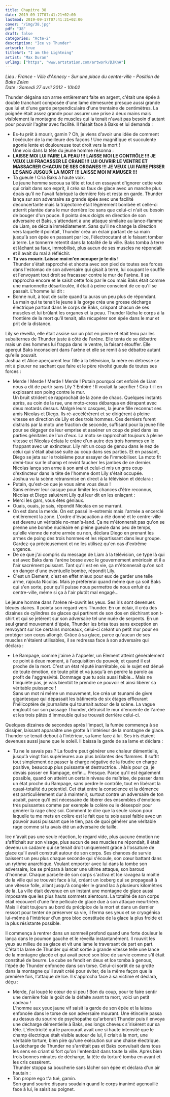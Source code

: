 ```yaml
---
title: Chapitre 38
date: 2019-09-17T07:41:21+02:00
lastmod: 2019-09-17T07:41:21+02:00
cover: "/img/38.jpg"
pdf: "38"
draft: false
categories: "Acte-2"
description: "Ice vs Thunder"
artwork: true
titleArt: "I am the Lightning" 
artist: "Max Duran" 
urlImg: ["https", "www.artstation.com/artwork/DJKnA"]
---
```

_Lieu : France - Ville d'Annecy - Sur une place du centre-ville - Position de Baks Zelen   
Date : Samedi 27 avril 2012 - 10h02_

Thunder dégaina son arme entièrement faite en argent, c'était une épée à double tranchant composée d'une lame démesurée presque aussi grande que lui et d'une garde perpendiculaire d'une trentaine de centimètres. La poignée était assez grande pour assurer une prise à deux mains mais visiblement la montagne de muscles qui la tenait n'avait pas besoin d'autant pour pouvoir l'agiter avec facilité. Il faisait face à Baks et lui demanda :   
- Es-tu prêt à mourir, gamin ? Oh, je viens d'avoir une idée de comment t’exécuter de la meilleure des façons ! Une magnifique et succulente agonie lente et douloureuse tout droit vers la mort !   
Une voix dans la tête du jeune homme résonna :   
- **LAISSE MOI LUI FAIRE LA PEAU !!! LAISSE MOI LE CONTRÔLE !!! JE VEUX LUI FRACASSER LE CRANE !!! LUI OUVRIR LE VENTRE ET MASSACRER CHACUN DE SES ORGANES !!! JE VEUX LUI FAIRE PISSER LE SANG JUSQU’À LA MORT !!! LAISSE MOI M'AMUSER !!!**   
- Ta gueule ! Cria Baks à haute voix.   
Le jeune homme secoua sa tête et tout en essayant d'ignorer cette voix qui criait dans son esprit, il créa sa faux de glace avec un manche plus épais qu'il ne l'avait fabriqué la dernière fois et resta en garde. Thunder lança sur son adversaire sa grande épée avec une facilité déconcertante mais la trajectoire était légèrement bombée et celle-ci atterrit plantée dans le mur derrière Ice sans que celui-ci n'ait eu besoin de bouger d'un pouce. Il pointa deux doigts en direction de son adversaire et Baks, s'attendant à une attaque similaire au lance-flamme de Liam, se décala immédiatement. Sans qu'il ne change la direction vers laquelle il pointait, Thunder créa un éclair partant de sa main jusqu'à son épée en passant par Ice, l'électrocutant et le faisant tomber à terre. Le tonnerre retentit dans la totalité de la ville. Baks tomba à terre et lâchant sa faux, immobilisé, plus aucun de ses muscles ne répondait et il avait du mal à réfléchir.   
- **Tu vas mourir. Laisse moi m'en occuper je te dis !**   
Thunder s'était rapproché et shoota avec son pied de toutes ses forces dans l'estomac de son adversaire qui gisait à terre, lui coupant le souffle et l'envoyant tout droit se fracasser contre le mur de l'arène. Il se rapprocha encore et le saisit cette fois par le cou mais Baks était comme une marionnette  désarticulée, il était à peine conscient de ce qu'il se passait. L'homme lui dit :   
- Bonne nuit, à tout de suite quand tu auras un peu plus de répondant.   
La main qui te tenait le jeune à la gorge créa une grosse décharge électrique partout dans le corps de Baks, crispant chacun de ses muscles et lui brûlant les organes et la peau. Thunder lâcha le corps à la frontière de la mort qu'il tenait, alla récupérer son épée dans le mur et prit de la distance.   
   
Lily se réveilla, elle était assise sur un plot en pierre et était tenu par les subalternes de Thunder juste à côté de l'arène. Elle tenta de se débattre mais un des hommes lui frappa dans le ventre, la faisant étouffer. Elle aperçut Baks inconscient dans l'arène et elle se remit à se débattre autant qu'elle pouvait.    
Joshua et Alice aperçurent leur fille à la télévision, la mère en détresse se mit à pleurer ne sachant que faire et le père révolté gueula de toutes ses forces :   
- Merde ! Merde ! Merde ! Merde ! Putain pourquoi cet enfoiré de Liam nous a dit de partir sans Lily ? Enfoiré ! Il voulait la sacrifier ! Cria-t-il en explosant son poing contre le mur.   
Un bruit strident se rapprochait de la zone de chaos. Quelques instants après, au coin de la rue, une moto-cross débarqua en dérapant avec deux motards dessus. Malgré leurs casques, la jeune fille reconnut ses amis Nicolas et Diego. Ils ré-accélérèrent et se dirigèrent à pleine vitesse en direction de Lily et des trois hommes. Ces derniers furent distraits par la moto une fraction de seconde, suffisant pour la jeune fille pour se dégager de leur emprise et asséner un coup de pied dans les parties génitales de l'un d'eux. La moto se rapprochait toujours à pleine vitesse et Nicolas éclata le crâne d'un autre des trois hommes en le frappant avec un extincteur. Lily mit un coup de genou dans le nez de celui qui s'était abaissé suite au coup dans ses parties. Et en passant, Diego se jeta sur le troisième pour essayer de l'immobiliser. La moto fit demi-tour sur le champ et revint faucher les jambes de ce dernier. Nicolas lança son arme à son ami et celui-ci mis un gros coup d'extincteur dans la tête de l'homme dont Lily s'était occupée.   
Joshua vu la scène retransmise en direct à la télévision et déclara :   
- Putain, qu'est-ce que je vous aime vous deux !   
Sans enlever leur casque pour limiter les chances d'être reconnus, Nicolas et Diego saluèrent Lily qui leur dit en les enlaçant :   
- Merci les gars, vous êtes géniaux.   
- Ouais, ouais, je sais, répondit Nicolas en se marrant.   
- On est dans la merde. On est passé in-extremis mais l'armée a encerclé entièrement la zone. L'ordre d'évacuation a été donné et le centre-ville est devenu un véritable no-man's-land. Ça ne m'étonnerait pas qu'on se prenne une bombe nucléaire en pleine gueule dans peu de temps, qu'elle vienne de notre armée ou non, déclara Diego en prenant les armes de poing des trois hommes et les répartissant dans leur groupe. Gardez-ça précieusement et ne les utilisez qu'en cas d'extrême urgence.   
- De ce que j'ai compris du message de Liam à la télévision, ce type là qui est avec Baks dans l'arène bosse avec le gouvernement américain et il a l'air sacrément puissant. Tant qu'il est en vie, ça m'étonnerait qu'on soit en danger d'une éventuelle bombe, répondit Lily.   
- C'est un Element, c'est en effet mieux pour eux de garder une telle arme, rajouta Nicolas. Mais je préférerai quand même que ça soit Baks qui s'en sorte, pour qu'il puisse nous permettre de nous enfuir du centre-ville, même si ça à l'air plutôt mal engagé...   
   
Le jeune homme dans l'arène ré-ouvrit les yeux. Ses iris sont devenues bleues claires. Il pointa son regard vers Thunder. En un éclair, il créa des dizaines de cylindres de glaces qui partirent de son dos en déchirant son t-shirt et qui se jetèrent sur son adversaire tel une nuée de serpents. En un seul grand mouvement d'épée, Thunder les brisa tous sans exception en renvoyant sur Ice certains morceaux, celui-ci créant un petit mur pour en protéger son corps allongé. Grâce à sa glace, parce qu'aucun de ses muscles n'étaient utilisables, il se redressa face à son adversaire qui déclara :   
- Le Rampage, comme j'aime à l'appeler, un Element atteint généralement ce point à deux moment, à l'acquisition du pouvoir, et quand il est proche de la mort. C'est un état réputé inarrêtable, où le sujet est dénué de toute émotion, de toute pitié et va jusqu'à en perdre la parole au profit de l'aggresivité. Dommage que tu sois aussi faible... Mais ne t'inquiète pas, je vais bientôt te prendre ce pouvoir et ainsi libérer sa véritable puissance !   
Sans un mot ni même un mouvement, Ice créa un tsunami de givre gigantesque qui dépassait les bâtiments de six étages effleurant l'hélicoptère de journaliste qui tournait autour de la scène. La vague engloutit sur son passage Thunder, détruisit le mur d'enceinte de l'arène et les trois pâtés d'immeuble qui se trouvait derrière celui-ci.    
   
Quelques dizaines de secondes après l'impact, la fumée commença à se dissiper, laissant apparaître une grotte à l'intérieur de la montagne de glace. Thunder se tenait debout à l'intérieur, sa lame face à lui. Ses iris étaient devenues aussi jaune que le soleil. Il baissa la garde de sa lame et déclara :    
- Tu ne le savais pas ? La foudre peut générer une chaleur démentielle, jusqu'à vingt fois supérieures aux plus brûlantes des flammes. Il suffit tout simplement de passer la charge négative de la foudre en charge positive, beaucoup plus puissante et destructrice... Mais pour ça, je devais passer en Rampage, enfin... Presque. Parce qu'il est également possible, quand on atteint un certain niveau de maîtrise, de passer dans un état proche du Rampage, sans perdre le contrôle, tout en libérant la quasi-totalité du potentiel. Cet état entre la conscience et la démence est particulièrement dur à maintenir, surtout contre un adversaire de ton acabit, parce qu'il est nécessaire de libérer des ensembles d'émotions très puissantes comme par exemple la colère ou le désespoir pour générer la rage chez soi. Comment te dire que la seule raison pour laquelle tu me mets en colère est le fait que tu sois aussi faible avec un pouvoir aussi puissant que le tien, pas de quoi générer une véritable rage comme si tu avais été un adversaire de taille.   
   
Ice n'avait pas une seule réaction, le regard vide, plus aucune émotion ne s'affichait sur son visage, plus aucun de ses muscles ne répondait, il était devenu un cadavre qui se tenait droit uniquement grâce à l'ossature de glace qu'il avait construit autour de son corps. Ses chances de survie baissent un peu plus chaque seconde qui s'écoule, son cœur battant dans un rythme anarchique. Voulant emporter avec lui dans la tombe son adversaire, Ice se prépara à lancer une ultime attaque, son baroud d'honneur. Chaque parcelle de son corps s'activa et Ice ravagea la moitié de la ville qui se trouvait face à lui, créant un iceberg qui se propageait à une vitesse folle, allant jusqu'à congeler le grand lac à plusieurs kilomètres de là. La ville était devenue en un instant une montagne de glace aussi imposante que les plus hauts sommets alentours. La totalité de son corps était recouvert d'une fine pellicule de glace due à son attaque meurtrière. Mais il était toujours au bord du précipice de la mort et dans un dernier ressort pour tenter de préserver sa vie, il ferma ses yeux et se cryogénisa lui-même à l'intérieur d'un gros bloc constituée de la glace la plus froide et la plus résistante possible.   
   
Il commença à rentrer dans un sommeil profond quand une forte douleur le lança dans le poumon gauche et le réveilla instantanément. Il rouvrit les yeux au milieu de sa glace et vit une lame le traversant de part en part. C'était la lame de Thunder qui était sortie à grande vitesse telle une lance de la montagne glacée et qui avait percé son bloc de survie comme s'il était constitué de beurre. Le cube se fendit en deux et Ice tomba à genoux, l'épée de Thunder enfoncée dans son torse. Celui-ci sortit de sa grotte dans la montagne qu'il avait créé pour éviter, de la même façon que la première fois, l'attaque de Ice. Il s'approcha face à sa victime et déclara, déçu :   
- Merde, j'ai loupé le cœur de si peu ! Bon du coup, pour te faire sentir une dernière fois le goût de la défaite avant ta mort, voici un petit cadeau !   
L'homme aux yeux jaune vif saisit la garde de son épée et la laissa enfoncée dans le torse de son adversaire mourant. Une étincelle passa au dessus du sourire de psychopathe qu'arborait Thunder puis il envoya une décharge démentielle à Baks, ses longs cheveux s’irisèrent sur sa tête. L'électricité qui le parcourait avait une si haute intensité que le champ électrique était visible autour de lui, il criait à la mort, une véritable torture, bien pire qu'une exécution sur une chaise électrique. La décharge de Thunder ne s'arrêtait pas et Baks convulsait dans tous les sens en criant si fort qu'on l'entendait dans toute la ville. Après bien trois bonnes minutes de décharge, la tête du torturé tomba en avant et les cris cessèrent.    
Thunder stoppa sa boucherie sans lâcher son épée et déclara d'un air hautain :   
- Ton propre ego t'a tué, gamin.   
Son grand sourire disparu soudain quand le corps inanimé agenouillé face à lui, le saisit au poignet.

